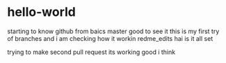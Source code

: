 # hello-world
starting to know github from baics
master
good to see it
this is my first try of branches and i am checking how it workin
redme_edits
hai is it all set 

trying to make second pull request
its working good i think
